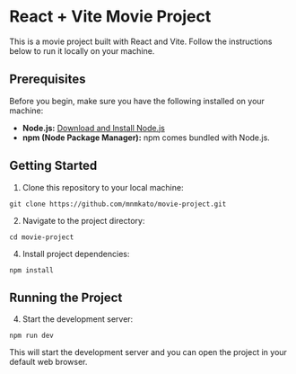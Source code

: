 # React + Vite Movie Project

This is a movie project built with React and Vite. Follow the instructions below to run it locally on your machine.

## Prerequisites

Before you begin, make sure you have the following installed on your machine:

- **Node.js:** [Download and Install Node.js](https://nodejs.org/)
- **npm (Node Package Manager):** npm comes bundled with Node.js.

## Getting Started

1. Clone this repository to your local machine:
```
git clone https://github.com/mnmkato/movie-project.git
```

2. Navigate to the project directory:
```
cd movie-project
```
4. Install project dependencies:
```
npm install
```
## Running the Project

4. Start the development server:
```
npm run dev
```
This will start the development server and you can open the project in your default web browser.
